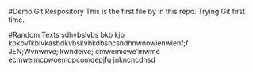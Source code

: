 #Demo Git Respository
This is the first file by in this repo. Trying Git first time.

#Random Texts
sdhvbslvbs bkb kjb kbkbvfkblvkasbdkvbskvbkdbsncsndhnwnowienwlenf;f
JEN;Wvnwnve;lkwndeive;
cmwemicwe'mwme
ecmweimcpwoemqpcomqepjfq
jnkncncdnsd
